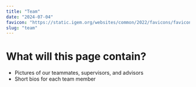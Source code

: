 ```yaml
---
title: "Team"
date: "2024-07-04"
favicon: "https://static.igem.org/websites/common/2022/favicons/favicon.svg"
slug: "team"
---
```


# What will this page contain?

- Pictures of our teammates, supervisors, and advisors
- Short bios for each team member

